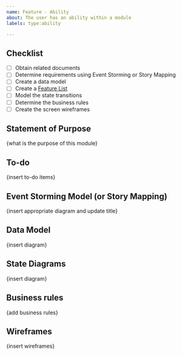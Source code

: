 ```yaml
---
name: Feature - Ability
about: The user has an ability within a module
labels: type:ability

---
```


## Checklist

- [ ] Obtain related documents
- [ ] Determine requirements using Event Storming or Story Mapping
- [ ] Create a data model
- [ ] Create a [Feature List](https://github.com/civilcode/playbook/blob/master/process/05%20development/fdd/feature-list.md)
- [ ] Model the state transitions
- [ ] Determine the business rules
- [ ] Create the screen wireframes

## Statement of Purpose

{what is the purpose of this module}

## To-do

{insert to-do items}

## Event Storming Model (or Story Mapping)

{insert appropriate diagram and update title}

## Data Model

{insert diagram}

## State Diagrams

{insert diagram}

## Business rules

{add business rules}

## Wireframes

{insert wireframes}
